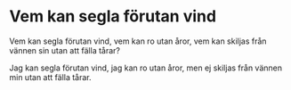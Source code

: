 
Vem kan segla förutan vind
=================

Vem kan segla förutan vind,
vem kan ro utan åror,
vem kan skiljas från vännen sin
utan att fälla tårar?

Jag kan segla förutan vind,
jag kan ro utan åror,
men ej skiljas från vännen min
utan att fälla tårar.
